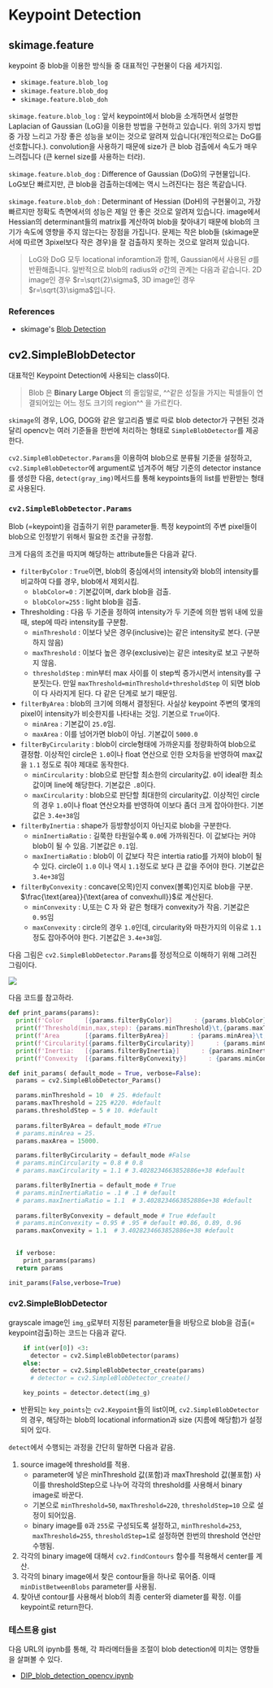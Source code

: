# Keypoint Detection

## skimage.feature

keypoint 중 blob을 이용한 방식들 중 대표적인 구현물이 다음 세가지임.

* `skimage.feature.blob_log`
* `skimage.feature.blob_dog`
* `skimage.feature.blob_doh`

`skimage.feature.blob_log`
: 앞서 keypoint에서 blob을 소개하면서 설명한 Laplacian of Gaussian (LoG)을 이용한 방법을 구현하고 있습니다. 위의 3가지 방법 중 가장 느리고 가장 좋은 성능을 보이는 것으로 알려져 있습니다(개인적으로는 DoG를 선호합니다.). convolution을 사용하기 때문에 size가 큰 blob 검출에서 속도가 매우 느려집니다 (큰 kernel size를 사용하는 터라). 

`skimage.feature.blob_dog`
: Difference of Gaussian (DoG)의 구현물입니다. LoG보단 빠르지만, 큰 blob을 검출하는데에는 역시 느려진다는 점은 똑같습니다.

`skimage.feature.blob_doh`
: Determinant of Hessian (DoH)의 구현물이고, 가장 빠르지만 정확도 측면에서의 성능은 제일 안 좋은 것으로 알려져 있습니다. image에서 Hessian의 determinant들의 matrix를 계산하여 blob을 찾아내기 때문에 blob의 크기가 속도에 영향을 주지 않는다는 장점을 가집니다. 문제는 작은 blob들 (skimage문서에 따르면 3pixel보다 작은 경우)을 잘 검출하지 못하는 것으로 알려져 있습니다.

> LoG와 DoG 모두 locational inforamtion과 함께, Gaussian에서 사용된 $\sigma$를 반환해줍니다. 일반적으로 blob의 radius와 $\sigma$간의 관계는 다음과 같습니다. 2D image인 경우 $r=\sqrt{2}\sigma$, 3D image인 경우 $r=\sqrt{3}\sigma$입니다.

### References

* skimage's [Blob Detection](https://scikit-image.org/docs/stable/auto_examples/features_detection/plot_blob.html)



## cv2.SimpleBlobDetector

대표적인 Keypoint Detection에 사용되는 class이다.

> Blob 은 **Binary Large Object** 의 줄임말로, ^^같은 성질을 가지는 픽셀들이 연결되어있는 어느 정도 크기의 region^^ 을 가르킨다.

`skimage`의 경우, LOG, DOG와 같은 알고리즘 별로 따로 blob detector가 구현된 것과 달리 opencv는 여러 기준들을 한번에 처리하는 형태로 `SimpleBlobDetector`를 제공한다.

`cv2.SimpleBlobDetector.Params`을 이용하여 blob으로 분류될 기준을 설정하고, `cv2.SimpleBlobDetector`에 argument로 넘겨주어 해당 기준의 detector instance를 생성한 다음, `detect(gray_img)`메서드를 통해 keypoints들의 list를 반환받는 형태로 사용된다.

### `cv2.SimpleBlobDetector.Params` 

Blob (=keypoint)을 검출하기 위한 parameter들. 특정 keypoint의 주변 pixel들이 blob으로 인정받기 위해서 필요한 조건을 규정함.

크게 다음의 조건을 따지며 해당하는 attribute들은 다음과 같다.

* `filterByColor` : `True`이면, blob의 중심에서의 intensity와 blob의 intensity를 비교하여 다를 경우, blob에서 제외시킴. 
    * `blobColor=0` : 기본값이며, dark blob을 검출.
    * `blobColor=255` : light blob을 검출.
* Thresholding : 다음 두 기준을 정하여 intensity가 두 기준에 의한 범위 내에 있을 때, step에 따라 intensity를 구분함.
    * `minThreshold` : 이보다 낮은 경우(inclusive)는 같은 intensity로 본다. (구분하지 않음)
    * `maxThreshold` : 이보다 높은 경우(exclusive)는 같은 intesity로 보고 구분하지 않음.
    * `thresholdStep` : min부터 max 사이를 이 step씩 증가시면서 intensity를 구분짓는다. 만일 `maxThreshold=minThreshold+thresholdStep` 이 되면 blob이 다 사라지게 된다. 다 같은 단계로 보기 때문임.
* `filterByArea` : blob의 크기에 의해서 결정된다. 사실상 keypoint 주변의 몇개의 pixel이 intensity가 비슷한지를 나타내는 것임. 기본으로 `True`이다.
    * `minArea` : 기본값이 `25.0`임.
    * `maxArea` : 이를 넘어가면 blob이 아님. 기본값이 `5000.0`
* `filterByCircularity` : blob이 circle형태에 가까운지를 정량화하여 blob으로 결정함. 이상적인 circle은 `1.0`이나 float 연산으로 인한 오차등을 반영하여 max값을 `1.1` 정도로 줘야 제대로 동작한다.
    * `minCircularity` : blob으로 판단할 최소한의 circularity값. `0`이 ideal한 최소값이며 line에 해당한다. 기본값은 `.8`이다.
    * `maxCircularity` : blob으로 판단할 최대한의 circularity값. 이상적인 circle의 경우 `1.0`이나 float 연산오차를 반영하여 이보다 좀더 크게 잡아야한다. 기본값은 `3.4e+38`임
* `filterByInertia` : shape가 등방향성이지 아닌지로 blob을 구분한다.
    * `minInertiaRatio` : 길쭉한 타원일수록 `0.0`에 가까워진다. 이 값보다는 커야 blob이 될 수 있음. 기본값은 `0.1`임.
    * `maxInertiaRatio` : blob이 이 값보다 작은 intertia ratio를 가져야 blob이 될 수 있다. circle이 `1.0` 이나 역시 `1.1`정도로 보다 큰 값을 주어야 한다. 기본값은 `3.4e+38`임
* `filterByConvexity` : concave(오목)인지 convex(볼록)인지로 blob을 구분. $\frac{\text{area}}{\text{area of convexhull}}$로 계산된다.
    * `minConvexity` : U,또는 C 자 와 같은 형태가 convexity가 작음. 기본값은 `0.95`임
    * `maxConvexity` : circle의 경우 `1.0`인데, circularity와 마찬가지의 이유로 `1.1`정도 잡아주어야 한다. 기본값은 `3.4e+38`임.

다음 그림은 `cv2.SimpleBlobDetector.Params`를 정성적으로 이해하기 위해 그려진 그림이다.

![](img/ch02/blob_params.png)

다음 코드를 참고하라.

```python
def print_params(params):
  print(f'Color      [{params.filterByColor}]      : {params.blobColor}')
  print(f'Threshold(min,max,step): {params.minThreshold}\t,{params.maxThreshold}\t,{params.thresholdStep}')
  print(f'Area       [{params.filterByArea}]      : {params.minArea}\t,{params.maxArea}')
  print(f'Circularity[{params.filterByCircularity}]      : {params.minCircularity:.3}\t,{params.maxCircularity:.3}')
  print(f'Inertia:   [{params.filterByInertia}]      : {params.minInertiaRatio:.3}\t,{params.maxInertiaRatio:.3}')
  print(f'Convexity  [{params.filterByConvexity}]      : {params.minConvexity:.3}\t,{params.maxConvexity:.3}')

def init_params( default_mode = True, verbose=False):
  params = cv2.SimpleBlobDetector_Params()

  params.minThreshold = 10  # 25. #default
  params.maxThreshold = 225 #220. #default
  params.thresholdStep = 5 # 10. #default
  
  params.filterByArea = default_mode #True
  # params.minArea = 25.
  params.maxArea = 15000.

  params.filterByCircularity = default_mode #False
  # params.minCircularity = 0.8 # 0.8
  # params.maxCircularity = 1.1 # 3.4028234663852886e+38 #default

  params.filterByInertia = default_mode # True
  # params.minInertiaRatio = .1 # .1 # default
  # params.maxInertiaRatio = 1.1  # 3.4028234663852886e+38 #default
  
  params.filterByConvexity = default_mode # True #default
  # params.minConvexity = 0.95 # .95 # default #0.86, 0.89, 0.96
  params.maxConvexity = 1.1  # 3.4028234663852886e+38 #default

  
  if verbose:
    print_params(params)
  return params

init_params(False,verbose=True)
```

### cv2.SimpleBlobDetector

grayscale image인 `img_g`로부터 지정된 parameter들을 바탕으로 blob을 검출(= keypoint검출)하는 코드는 다음과 같다.

```python
    if int(ver[0]) <3:
      detector = cv2.SimpleBlobDetector(params)
    else:
      detector = cv2.SimpleBlobDetector_create(params)
      # detector = cv2.SimpleBlobDetector_create()

    key_points = detector.detect(img_g)
```

* 반환되는 `key_points`는 `cv2.Keypoint`들의 list이며, `cv2.SimpleBlobDetector`의 경우, 해당하는 blob의 locational information과 size (지름에 해당함)가 설정되어 있다.

`detect`에서 수행되는 과정을 간단히 말하면 다음과 같음.
1. source image에 threshold를 적용.
    - parameter에 넣은 minThreshold 값(포함)과 maxThreshold 값(불포함) 사이를 thresholdStep으로 나누어 각각의 threshold를 사용해서 binary image로 바꾼다. 
    - 기본으로 `minThreshold=50`, `maxThreshold=220`, `thresholdStep=10` 으로 설정이 되어있음.
    - binary image를 `0`과 `255`로 구성되도록 설정하고, `minThreshold=253`, `maxThreshold=255`, `thresholdStep=1`로 설정하면 한번의 threshold 연산만 수행됨.
2. 각각의 binary image에 대해서 `cv2.findContours` 함수를 적용해서 center를 계산.
3. 각각의 binary image에서 찾은 contour들을 하나로 묶어줌.
이때 `minDistBetweenBlobs` parameter를 사용됨.
4. 찾아낸 contour를 사용해서 blob의 최종 center와 diameter를 확정. 이를 keypoint로 return한다.

### 테스트용 gist

다음 URL의 ipynb를 통해, 각 파라메터들을 조절이 blob detection에 미치는 영향들을 살펴볼 수 있다.

* [DIP_blob_detection_opencv.ipynb](https://gist.github.com/dsaint31x/ee7c6da7b98b781fd68d8e2d2b32d03f)